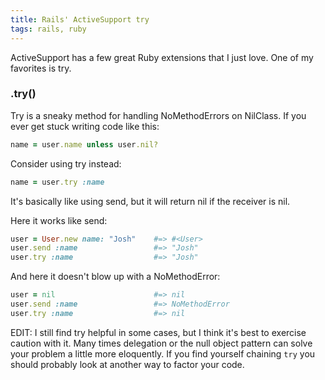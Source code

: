 ```yaml
---
title: Rails' ActiveSupport try
tags: rails, ruby
---
```


ActiveSupport has a few great Ruby extensions that I just love. One of my favorites is try.

### .try()

Try is a sneaky method for handling NoMethodErrors on NilClass. If you ever get stuck writing code like this:

```ruby
name = user.name unless user.nil?
```

Consider using try instead:

```ruby
name = user.try :name
```

It's basically like using send, but it will return nil if the receiver is nil.

Here it works like send:

```ruby
user = User.new name: "Josh"    #=> #<User>
user.send :name                 #=> "Josh"
user.try :name                  #=> "Josh"
```

And here it doesn't blow up with a NoMethodError:

```ruby
user = nil                      #=> nil
user.send :name                 #=> NoMethodError
user.try :name                  #=> nil
```

EDIT: I still find try helpful in some cases, but I think it's best to
exercise caution with it. Many times delegation or the null object pattern
can solve your problem a little more eloquently. If you find yourself chaining
`try` you should probably look at another way to factor your code.
